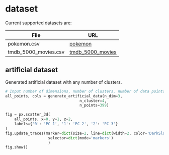 # dataset
Current supported datasets are:

|  File |  URL |
| ----  | ---- |
|  pokemon.csv  |  [pokemon](https://www.kaggle.com/rounakbanik/pokemon)  |
|  tmdb_5000_movies.csv  |  [tmdb_5000_movies](https://www.kaggle.com/tmdb/tmdb-movie-metadata?select=tmdb_5000_movies.csv)  |

## artificial dataset
Generated artificial dataset with any number of clusters.

```python
# Input number of dimensions, number of clusters, number of data points
all_points, cols = generate_artificial_data(n_dim=3, 
                                 n_cluster=4, 
                                 n_points=399)

fig = px.scatter_3d(
    all_points, x=0, y=1, z=2,
    labels={'0': 'PC 1', '1': 'PC 2', '2': 'PC 3'}
)
fig.update_traces(marker=dict(size=2, line=dict(width=2, color='DarkSlateGrey')),
                   selector=dict(mode='markers')
                   )
fig.show()
```
